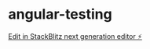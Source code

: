 # angular-testing

[Edit in StackBlitz next generation editor ⚡️](https://stackblitz.com/~/github.com/cg-jian/angular-testing)